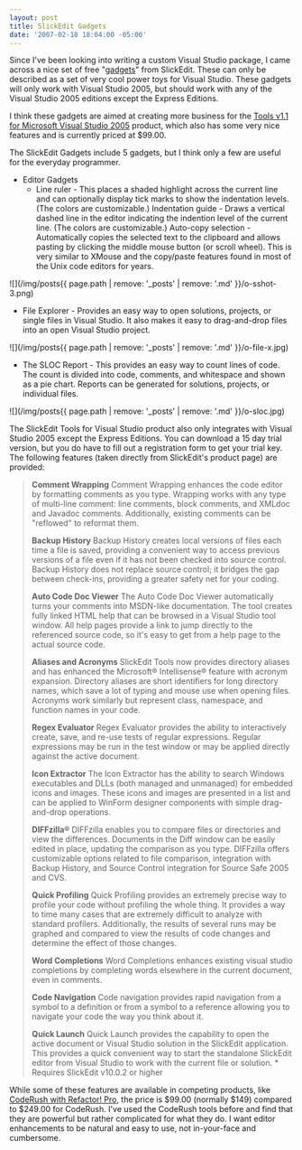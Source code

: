 ```yaml
---
layout: post
title: SlickEdit Gadgets
date: '2007-02-18 18:04:00 -05:00'
---
```


Since I've been looking into writing a custom Visual Studio package, I came across a nice set of free "[gadgets](http://www.slickedit.com/content/view/441)" from SlickEdit. These can only be described as a set of very cool power toys for Visual Studio. These gadgets will only work with Visual Studio 2005, but should work with any of the Visual Studio 2005 editions except the Express Editions.

I think these gadgets are aimed at creating more business for the [Tools v1.1 for Microsoft Visual Studio 2005](http://www.slickedit.com/content/view/385/234/) product, which also has some very nice features and is currently priced at $99.00.

The SlickEdit Gadgets include 5 gadgets, but I think only a few are useful for the everyday programmer. 

*   Editor Gadgets  
    *   Line ruler - This places a shaded highlight across the current line and can optionally display tick marks to show the indentation levels. (The colors are customizable.)  Indentation guide - Draws a vertical dashed line in the editor indicating the indention level of the current line. (The colors are customizable.)  Auto-copy selection - Automatically copies the selected text to the clipboard and allows pasting by clicking the middle mouse button (or scroll wheel). This is very similar to XMouse and the copy/paste features found in most of the Unix code editors for years. 

![](/img/posts{{ page.path | remove: '_posts' | remove: '.md' }}/o-sshot-3.png) 

*   File Explorer - Provides an easy way to open solutions, projects, or single files in Visual Studio. It also makes it easy to drag-and-drop files into an open Visual Studio project. 

![](/img/posts{{ page.path | remove: '_posts' | remove: '.md' }}/o-file-x.jpg) 

*   The SLOC Report - This provides an easy way to count lines of code. The count is divided into code, comments, and whitespace and shown as a pie chart. Reports can be generated for solutions, projects, or individual files. 

![](/img/posts{{ page.path | remove: '_posts' | remove: '.md' }}/o-sloc.jpg) 

The SlickEdit Tools for Visual Studio product also only integrates with Visual Studio 2005 except the Express Editions. You can download a 15 day trial version, but you do have to fill out a registration form to get your trial key. The following features (taken directly from SlickEdit's product page) are provided:

> **Comment Wrapping** Comment Wrapping enhances the code editor by formatting comments as you type. Wrapping works with any type of multi-line comment: line comments, block comments, and XMLdoc and Javadoc comments. Additionally, existing comments can be "reflowed" to reformat them.
> 
> **Backup History** Backup History creates local versions of files each time a file is saved, providing a convenient way to access previous versions of a file even if it has not been checked into source control. Backup History does not replace source control; it bridges the gap between check-ins, providing a greater safety net for your coding.
> 
> **Auto Code Doc Viewer** The Auto Code Doc Viewer automatically turns your comments into MSDN-like documentation. The tool creates fully linked HTML help that can be browsed in a Visual Studio tool window. All help pages provide a link to jump directly to the referenced source code, so it's easy to get from a help page to the actual source code.
> 
> **Aliases and Acronyms** SlickEdit Tools now provides directory aliases and has enhanced the Microsoft&reg; Intellisense&reg; feature with acronym expansion. Directory aliases are short identifiers for long directory names, which save a lot of typing and mouse use when opening files. Acronyms work similarly but represent class, namespace, and function names in your code.
> 
> **Regex Evaluator** Regex Evaluator provides the ability to interactively create, save, and re-use tests of regular expressions. Regular expressions may be run in the test window or may be applied directly against the active document.
> 
> **Icon Extractor** The Icon Extractor has the ability to search Windows executables and DLLs (both managed and unmanaged) for embedded icons and images. These icons and images are presented in a list and can be applied to WinForm designer components with simple drag-and-drop operations.
> 
> **DIFFzilla&reg;** DIFFzilla enables you to compare files or directories and view the differences. Documents in the Diff window can be easily edited in place, updating the comparison as you type. DIFFzilla offers customizable options related to file comparison, integration with Backup History, and Source Control integration for Source Safe 2005 and CVS.
> 
> **Quick Profiling** Quick Profiling provides an extremely precise way to profile your code without profiling the whole thing. It provides a way to time many cases that are extremely difficult to analyze with standard profilers. Additionally, the results of several runs may be graphed and compared to view the results of code changes and determine the effect of those changes.
> 
> **Word Completions** Word Completions enhances existing visual studio completions by completing words elsewhere in the current document, even in comments.
> 
> **Code Navigation** Code navigation provides rapid navigation from a symbol to a definition or from a symbol to a reference allowing you to navigate your code the way you think about it.
> 
> **Quick Launch** Quick Launch provides the capability to open the active document or Visual Studio solution in the SlickEdit application. This provides a quick convenient way to start the standalone SlickEdit editor from Visual Studio to work with the current file or solution. * Requires SlickEdit v10.0.2 or higher

While some of these features are available in competing products, like [CodeRush with Refactor! Pro](http://www.devexpress.com/Products/NET/IDETools/CodeRush/), the price is $99.00 (normally $149) compared to $249.00 for CodeRush. I've used the CodeRush tools before and find that they are powerful but rather complicated for what they do. I want editor enhancements to be natural and easy to use, not in-your-face and cumbersome.
